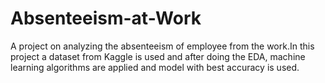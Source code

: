 # Absenteeism-at-Work
A project on analyzing the absenteeism of employee from the work.In this project a dataset from Kaggle is used and after doing the EDA, machine learning algorithms are applied and model with best accuracy is used.
